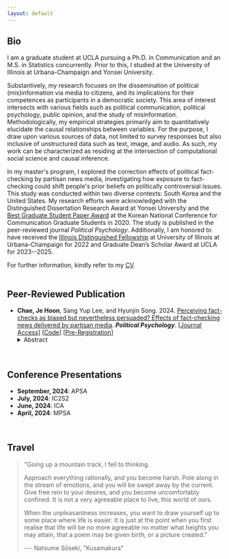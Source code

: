 ```yaml
---
layout: default
---
```


## Bio

I am a graduate student at UCLA pursuing a Ph.D. in Communication and an M.S. in Statistics concurrently. Prior to this, I studied at the University of Illinois at Urbana-Champaign and Yonsei University.

Substantively, my research focuses on the dissemination of political (mis)information via media to citizens, and its implications for their competences as participants in a democratic society. This area of interest intersects with various fields such as political communication, political psychology, public opinion, and the study of misinformation. Methodologically, my empirical strategies primarily aim to quantitatively elucidate the causal relationships between variables. For the purpose, I draw upon various sources of data, not limited to survey responses but also inclusive of unstructured data such as text, image, and audio. As such, my work can be characterized as residing at the intersection of computational social science and causal inference.

In my master's program, I explored the correction effects of political fact-checking by partisan news media, investigating how exposure to fact-checking could shift people's prior beliefs on politically controversial issues. This study was conducted within two diverse contexts: South Korea and the United States. My research efforts were acknowledged with the Distinguished Dissertation Research Award at Yonsei University and the [Best Graduate Student Paper Award](https://comm.or.kr/news/notice1/1000012302) at the Korean National Conference for Communication Graduate Students in 2020. The study is published in the peer-reviewed journal _Political Psychology_. Additionally, I am honored to have received the [Illinois Distinguished Fellowship](https://apps.grad.illinois.edu/fellowship-finder/?action=main.fellowship&fid=4683) at University of Illinois at Urbana-Champaign for 2022 and Graduate Dean’s Scholar Award at UCLA for 2023--2025.

For further information, kindly refer to my [CV](./assets/files/cv.pdf).
<br/><br/>

## Peer-Reviewed Publication

- **Chae, Je Hoon**, Sang Yup Lee, and Hyunjin Song. 2024. [Perceiving fact-checks as biased but nevertheless persuaded? Effects of fact-checking news delivered by partisan media](./research/fact-checking.md). **_Political Psychology_**. [[Journal Access](https://doi.org/10.1111/pops.12914)] [[Code](https://github.com/revelunt/Fact-check-experiment)] [[Pre-Registration](https://osf.io/ycrv9/)]
  <details>
    <summary>Abstract</summary>
    The effectiveness of and its boundary conditions regarding fact–checking news exposure have significant normative and practical implications. While many of the prior studies have focused on the attitudinal consequences of fact–checking news delivered by neutral third parties such as fact–check organizations, relatively less is known as to the effect of fact–checking news delivered by partisan media. Based on the frameworks of motivated reasoning and the hostile-media effect, we investigate the possibility of decoupling between attitudinal persuasion and perceptual backfire by fact–checking news by partisan media—that is, exposure to fact–checking news increases bias perception of such news yet nevertheless attitudinally persuades audiences. Based on a series of original experiments conducted in South Korea and in the United States, we find consistent support for our prediction, in that exposure to fact–checking news produces the corrective effects, yet at the same time perceived bias of the fact–checking news systematically varies as a function of the ideological slant of partisan media.
  </details>

<br/>

## Conference Presentations

- **September, 2024**: APSA
- **July, 2024**: IC2S2
- **June, 2024**: ICA
- **April, 2024**: MPSA

<br/>

<!-- ## TEACHING EXPERIENCES -->

<!-- - Graduate Invited Lecturer (Yonsei University)
  - Text Mining and Web-Scraping with Python (2020 Winter) [[See the code and materials](https://github.com/jehoonchae/python-study)]
    - Eight weeks course of web-scraping and ML-based text mining with Python
    - Department of Physical Education, Yonsei University -->

<!-- - Undergraduate Teaching Fellow (Yonsei University)
  - COM4206: Communication Text Mining (2019 Fall)
  - COM3128: Public Relations (2019 Spring)
  - COM3144: Theories of Advanced Public Relation (2017 Fall) -->
<!-- <br/><br/> -->

## Travel

> "Going up a mountain track, I fell to thinking.
>
> Approach everything rationally, and you become harsh. Pole along in the stream of emotions, and you will be swept away by the current. Give free rein to your desires, and you become uncomfortably confined. It is not a very agreeable place to live, this world of ours.
>
> When the unpleasantness increases, you want to draw yourself up to some place where life is easier. It is just at the point when you first realise that life will be no more agreeable no matter what heights you may attain, that a poem may be given birth, or a picture created."
>
> --- Natsume Sōseki, "Kusamakura"

<br/><br/>

<div>
<script src='https://maps.googleapis.com/maps/api/js?key=AIzaSyD8j-SW3LBKgLJMJvB8MeGOMONcJQ42Nxg' type='text/javascript'></script><script type='text/javascript' src='https://www.gstatic.com/charts/loader.js'></script>
<script type='text/javascript' src='https://www.google.com/jsapi'></script>
<script type='text/javascript'>google.charts.load('42', {'packages':['geochart']});
google.charts.setOnLoadCallback(drawVisualization);

function drawVisualization() {var data = new google.visualization.DataTable();

data.addColumn('number', 'Lat');
data.addColumn('number', 'Lon');
data.addColumn('string', 'Country');
data.addColumn('number', 'Value');
data.addColumn({type:'string', role:'tooltip'});var ivalue = new Array();

data.addRows([[43.061936,141.3542924,'Sapporo (Japan)',0,'']]);
ivalue['43.061936'] = '';

data.addRows([[43.1906806,140.9946021,'Otaru (Japan)',1,'']]);
ivalue['43.1906806'] = '';

data.addRows([[42.923809,143.1966324,'Obihiro (Japan)',2,'']]);
ivalue['42.923809'] = '';

data.addRows([[45.178379,141.23050177392344,'Rishiri-to (Japan)',3,'']]);
ivalue['45.178379'] = '';

data.addRows([[45.4158108,141.6730309,'Wakkanai (Japan)',4,'']]);
ivalue['45.4158108'] = '';

data.addRows([[44.0206027,144.2732035,'Abashiri (Japan)',5,'']]);
ivalue['44.0206027'] = '';

data.addRows([[44.175770549999996,145.22149608753335,'Shiretoko National Park (Japan)',6,'']]);
ivalue['44.175770549999996'] = '';

data.addRows([[42.9849503,144.3820491,'Kushiro (Japan)',7,'']]);
ivalue['42.9849503'] = '';

data.addRows([[26.3343738,127.8056597,'Okinawa (Japan)',8,'']]);
ivalue['26.3343738'] = '';

data.addRows([[22.2793278,114.1628131,'Hong Kong Island (China)',9,'']]);
ivalue['22.2793278'] = '';

data.addRows([[13.7544238,100.4930399,'Bangkok (Thailand)',10,'']]);
ivalue['13.7544238'] = '';

data.addRows([[43.1150678,131.8855768,'Vladivostok (Russia)',11,'']]);
ivalue['43.1150678'] = '';

data.addRows([[48.481403,135.076935,'Khabarovsk (Russia)',12,'']]);
ivalue['48.481403'] = '';

data.addRows([[52.033409,113.500893,'Chita (Russia)',13,'']]);
ivalue['52.033409'] = '';

data.addRows([[52.289597,104.280586,'Irkutsk (Russia)',14,'']]);
ivalue['52.289597'] = '';

data.addRows([[53.1310477,107.3319654,'Olhon (Russia)',15,'']]);
ivalue['53.1310477'] = '';

data.addRows([[56.0090968,92.8725147,'Krasnoyarsk (Russia)',16,'']]);
ivalue['56.0090968'] = '';

data.addRows([[55.7504461,37.6174943,'Moscow (Russia)',17,'']]);
ivalue['55.7504461'] = '';

data.addRows([[59.938732,30.316229,'Saint Petersburg (Russia)',18,'']]);
ivalue['59.938732'] = '';

data.addRows([[68.970665,33.07497,'Murmansk (Russia)',19,'']]);
ivalue['68.970665'] = '';

data.addRows([[69.7271478,30.0448971,'Kirkenes (Norway)',20,'']]);
ivalue['69.7271478'] = '';

data.addRows([[70.04962755,23.08254009804839,'Alta (Norway)',21,'']]);
ivalue['70.04962755'] = '';

data.addRows([[69.649208,18.9543434,'Tromsø (Norway)',22,'']]);
ivalue['69.649208'] = '';

data.addRows([[68.28988385,17.086538711321808,'Narvik (Norway)',23,'']]);
ivalue['68.28988385'] = '';

data.addRows([[63.4305658,10.3951929,'Trondheim (Norway)',24,'']]);
ivalue['63.4305658'] = '';

data.addRows([[59.9133301,10.7389701,'Oslo (Norway)',25,'']]);
ivalue['59.9133301'] = '';

data.addRows([[66.4976214,25.7192101,'Rovaniemi (Finland)',26,'']]);
ivalue['66.4976214'] = '';

data.addRows([[65.0118734,25.4716809,'Oulu (Finland)',27,'']]);
ivalue['65.0118734'] = '';

data.addRows([[62.8241424,27.594561484488977,'Kuopio (Finland)',28,'']]);
ivalue['62.8241424'] = '';

data.addRows([[60.1674881,24.9427473,'Helsinki (Finland)',29,'']]);
ivalue['60.1674881'] = '';

data.addRows([[55.9533456,-3.1883749,'City of Edinburgh (United Kingdom)',30,'']]);
ivalue['55.9533456'] = '';

data.addRows([[78.2231558,15.6463656,'Longyearbyen (Norway)',31,'']]);
ivalue['78.2231558'] = '';

data.addRows([[51.5073219,-0.1276474,'London (United Kingdom)',32,'']]);
ivalue['51.5073219'] = '';

data.addRows([[64.145981,-21.9422367,'Reykjavik (Iceland)',33,'']]);
ivalue['64.145981'] = '';

data.addRows([[64.5383337,-21.920208,'Borgarnes (Iceland)',34,'']]);
ivalue['64.5383337'] = '';

data.addRows([[64.2100527,-20.700584082302015,'Laugarvatn (Iceland)',35,'']]);
ivalue['64.2100527'] = '';

data.addRows([[64.327316,-20.1191026,'Gullfoss (Iceland)',36,'']]);
ivalue['64.327316'] = '';

data.addRows([[64.00664995,-19.172413047467735,'Friðland að Fjallabaki (Iceland)',37,'']]);
ivalue['64.00664995'] = '';

data.addRows([[63.6866761,-19.5209964,'Þórsmörk (Iceland)',38,'']]);
ivalue['63.6866761'] = '';

data.addRows([[63.49444815,-19.017827566653683,'Mýrdalshreppur (Iceland)',39,'']]);
ivalue['63.49444815'] = '';

data.addRows([[63.456416399999995,-18.50629047328166,'Mýrdalssandur (Iceland)',40,'']]);
ivalue['63.456416399999995'] = '';

data.addRows([[64.0164548,-16.966458,'Skaftafell (Iceland)',41,'']]);
ivalue['64.0164548'] = '';

data.addRows([[64.0766956,-16.229826516117893,'Glacier Lagoon (Iceland)',42,'']]);
ivalue['64.0766956'] = '';

data.addRows([[64.2919604,-15.43819,'Brunnhóll (Iceland)',43,'']]);
ivalue['64.2919604'] = '';

data.addRows([[64.2532647,-15.2080441,'Höfn (Iceland)',44,'']]);
ivalue['64.2532647'] = '';

data.addRows([[64.655775,-14.2820953,'Djúpivogur (Iceland)',45,'']]);
ivalue['64.655775'] = '';

data.addRows([[64.8174479,-14.3807589,'Flögufoss (Iceland)',46,'']]);
ivalue['64.8174479'] = '';

data.addRows([[65.1730103,-15.594502786602769,'Fljótsdalshérað (Iceland)',47,'']]);
ivalue['65.1730103'] = '';

data.addRows([[65.5269612,-13.8161009,'Bakkagerði (Iceland)',48,'']]);
ivalue['65.5269612'] = '';

data.addRows([[66.07281929999999,-15.269562935248238,'Langanesbyggð (Iceland)',49,'']]);
ivalue['66.07281929999999'] = '';

data.addRows([[65.5871038,-20.325866,'Skinnastaðir (Iceland)',50,'']]);
ivalue['65.5871038'] = '';

data.addRows([[65.8143387,-16.3844308,'Dettifoss (Iceland)',51,'']]);
ivalue['65.8143387'] = '';

data.addRows([[65.68390355,-18.11217559813441,'Akureyri (Iceland)',52,'']]);
ivalue['65.68390355'] = '';

data.addRows([[65.6601344,-20.280998,'Blönduósbær (Iceland)',53,'']]);
ivalue['65.6601344'] = '';

data.addRows([[50.1106444,8.6820917,'Frankfurt (Germany)',54,'']]);
ivalue['50.1106444'] = '';

data.addRows([[52.3727598,4.8936041,'Amsterdam (Netherlands)',55,'']]);
ivalue['52.3727598'] = '';

data.addRows([[52.383705750000004,4.643559696559635,'Haarlem (Netherlands)',56,'']]);
ivalue['52.383705750000004'] = '';

data.addRows([[52.7036282,5.2901222,'Enkhuizen (Netherlands)',57,'']]);
ivalue['52.7036282'] = '';

data.addRows([[53.1752103,5.4141998,'Harlingen (Netherlands)',58,'']]);
ivalue['53.1752103'] = '';

data.addRows([[39.4697065,-0.3763353,'Valencia (Spain)',59,'']]);
ivalue['39.4697065'] = '';

data.addRows([[37.6267868,-1.0006184,'Cartagena (Spain)',60,'']]);
ivalue['37.6267868'] = '';

data.addRows([[36.9399641,-3.3615455,'Pampaneira (Spain)',61,'']]);
ivalue['36.9399641'] = '';

data.addRows([[36.9004942,-3.4238759,'Órgiva (Spain)',62,'']]);
ivalue['36.9004942'] = '';

data.addRows([[36.7468565,-3.8790164,'Nerja (Spain)',63,'']]);
ivalue['36.7468565'] = '';

data.addRows([[36.7213028,-4.4216366,'Málaga (Spain)',64,'']]);
ivalue['36.7213028'] = '';

data.addRows([[37.183054,-3.6021928,'Granada (Spain)',65,'']]);
ivalue['37.183054'] = '';

data.addRows([[37.9923795,-1.1305431,'Murcia (Spain)',66,'']]);
ivalue['37.9923795'] = '';

data.addRows([[36.7421339,-5.1665916,'Ronda (Spain)',67,'']]);
ivalue['36.7421339'] = '';

data.addRows([[36.840874400000004,-5.391934132338129,'Zahara de la Sierra (Spain)',68,'']]);
ivalue['36.840874400000004'] = '';

data.addRows([[36.140807,-5.3541295,'Gibraltar (Gibraltar)',69,'']]);
ivalue['36.140807'] = '';

data.addRows([[-36.852095,172.7631803,'Auckland (New Zealand)',70,'']]);
ivalue['-36.852095'] = '';

data.addRows([[-43.530955,172.6366455,'Christchurch (New Zealand)',71,'']]);
ivalue['-43.530955'] = '';

data.addRows([[-22.1301308,116.7608717683769,'Shire Of Ashburton (Australia)',72,'']]);
ivalue['-22.1301308'] = '';

data.addRows([[-43.89344815,170.52402115790798,'Lake Tekapo (New Zealand)',73,'']]);
ivalue['-43.89344815'] = '';

data.addRows([[-44.257483,170.0994145,'Twizel (New Zealand)',74,'']]);
ivalue['-44.257483'] = '';

data.addRows([[-45.0321923,168.661,'Queenstown (New Zealand)',75,'']]);
ivalue['-45.0321923'] = '';

data.addRows([[-44.67184,167.9254592,'Milford Sound (New Zealand)',76,'']]);
ivalue['-44.67184'] = '';

data.addRows([[-45.41449,167.717489,'Te Anau (New Zealand)',77,'']]);
ivalue['-45.41449'] = '';

data.addRows([[38.8949924,-77.0365581,'Washington (United States)',78,'']]);
ivalue['38.8949924'] = '';

data.addRows([[40.7127281,-74.0060152,'New York (United States)',79,'']]);
ivalue['40.7127281'] = '';

data.addRows([[37.5666791,126.9782914,'Seoul (South Korea)',80,'']]);
ivalue['37.5666791'] = '';

data.addRows([[36.0189315,129.3429384,'Pohang-si (South Korea)',81,'']]);
ivalue['36.0189315'] = '';

data.addRows([[33.3939924,126.5626653,'Jeju-do (South Korea)',82,'']]);
ivalue['33.3939924'] = '';

data.addRows([[39.7392358,-104.990251,'Denver (United States)',83,'']]);
ivalue['39.7392358'] = '';

data.addRows([[41.8781136,-87.6297982,'Chicago (United States)',84,'']]);
ivalue['41.8781136'] = '';

data.addRows([[40.1105875,-88.2072697,'Urbana (United States)',85,'']]);
ivalue['40.1105875'] = '';

data.addRows([[42.3600825,-71.0588801,'Boston (United States)',86,'']]);
ivalue['42.3600825'] = '';

data.addRows([[34.052235,-118.243683,'Los Angeles (United States)',87,'']]);
ivalue['34.052235'] = '';

data.addRows([[43.653225,-79.383186,'Toronto (Canada)',88,'']]);
ivalue['43.653225'] = '';

data.addRows([[42.2406, -8.7207, 'Vigo (Spain)', 89, '']]);
ivalue['42.2406'] = '';

data.addRows([[40.4168, -3.7038, 'Madrid (Spain)', 90, '']]);
ivalue['40.4168'] = '';

data.addRows([[41.7151, 44.8271, 'Tbilisi (Georgia)', 91, '']]);
ivalue['41.7151'] = '';

data.addRows([[41.1579, -8.6291, 'Porto (Portugal)', 92, '']]);
ivalue['41.1579'] = '';

data.addRows([[36.1699, -115.1398, 'Las Vegas (United States)', 93, '']]);
ivalue['36.1699'] = '';

var options = {
backgroundColor: {fill:'#FFFFFF',stroke:'#FFFFFF' ,strokeWidth:0 },
colorAxis: {minValue: 0, maxValue: 93, colors: ['#0E4D92','#0E4D92','#0E4D92','#0E4D92','#0E4D92','#0E4D92','#0E4D92','#0E4D92','#0E4D92','#0E4D92','#0E4D92','#0E4D92','#0E4D92','#0E4D92','#0E4D92','#0E4D92','#0E4D92','#0E4D92','#0E4D92','#0E4D92','#0E4D92','#0E4D92','#0E4D92','#0E4D92','#0E4D92','#0E4D92','#0E4D92','#0E4D92','#0E4D92','#0E4D92','#0E4D92','#0E4D92','#0E4D92','#0E4D92','#0E4D92','#0E4D92','#0E4D92','#0E4D92','#0E4D92','#0E4D92','#0E4D92','#0E4D92','#0E4D92','#0E4D92','#0E4D92','#0E4D92','#0E4D92','#0E4D92','#0E4D92','#0E4D92','#0E4D92','#0E4D92','#0E4D92','#0E4D92','#0E4D92','#0E4D92','#0E4D92','#0E4D92','#0E4D92','#0E4D92','#0E4D92','#0E4D92','#0E4D92','#0E4D92','#0E4D92','#0E4D92','#0E4D92','#0E4D92','#0E4D92','#0E4D92','#0E4D92','#0E4D92','#0E4D92','#0E4D92','#0E4D92','#0E4D92','#0E4D92','#0E4D92','#0E4D92','#0E4D92','#0E4D92','#0E4D92','#0E4D92','#0E4D92','#0E4D92','#0E4D92','#0E4D92','#0E4D92','#0E4D92','#0E4D92','#0E4D92','#0E4D92','#0E4D92','#0E4D92']},
legend: 'none',
datalessRegionColor: '#F7F7F7',
displayMode: 'markers',
enableRegionInteractivity: 'true',
resolution: 'countries',
sizeAxis: {minValue: 1, maxValue:1,minSize:2, maxSize: 2},
region:'world',
keepAspectRatio: true,
width:null,
height:null,
tooltip: {textStyle: {color: '#444444'}, trigger:'focus', isHtml: false}
};
var chart = new google.visualization.GeoChart(document.getElementById('map_1619879215090'));
chart.draw(data, options);
}
window.onresize = function(event) {
drawVisualization();
};
</script>

<div id='map_1619879215090'></div>
 </div>

&nbsp;

&nbsp;

<!-- ## Header 2

> This is a blockquote following a header.
>
> When something is important enough, you do it even if the odds are not in your favor.

### Header 3

```js
// Javascript code with syntax highlighting.
var fun = function lang(l) {
  dateformat.i18n = require('./lang/' + l)
  return true;
}
```

```ruby
# Ruby code with syntax highlighting
GitHubPages::Dependencies.gems.each do |gem, version|
  s.add_dependency(gem, "= #{version}")
end
```

#### Header 4

*   This is an unordered list following a header.
*   This is an unordered list following a header.
*   This is an unordered list following a header.

##### Header 5

1.  This is an ordered list following a header.
2.  This is an ordered list following a header.
3.  This is an ordered list following a header.

###### Header 6

| head1        | head two          | three |
|:-------------|:------------------|:------|
| ok           | good swedish fish | nice  |
| out of stock | good and plenty   | nice  |
| ok           | good `oreos`      | hmm   |
| ok           | good `zoute` drop | yumm  |

### There's a horizontal rule below this.

* * *

### Here is an unordered list:

*   Item foo
*   Item bar
*   Item baz
*   Item zip

### And an ordered list:

1.  Item one
1.  Item two
1.  Item three
1.  Item four

### And a nested list:

- level 1 item
  - level 2 item
  - level 2 item
    - level 3 item
    - level 3 item
- level 1 item
  - level 2 item
  - level 2 item
  - level 2 item
- level 1 item
  - level 2 item
  - level 2 item
- level 1 item

### Small image

![Octocat](https://github.githubassets.com/images/icons/emoji/octocat.png)

### Large image

![Branching](https://guides.github.com/activities/hello-world/branching.png)


### Definition lists can be used with HTML syntax.

<dl>
<dt>Name</dt>
<dd>Godzilla</dd>
<dt>Born</dt>
<dd>1952</dd>
<dt>Birthplace</dt>
<dd>Japan</dd>
<dt>Color</dt>
<dd>Green</dd>
</dl>

```
Long, single-line code blocks should not wrap. They should horizontally scroll if they are too long. This line should be long enough to demonstrate this.
```

```
The final element.
``` -->
